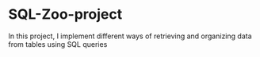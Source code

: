 # SQL-Zoo-project
In this project, I implement different ways of retrieving and organizing data from tables using SQL queries
